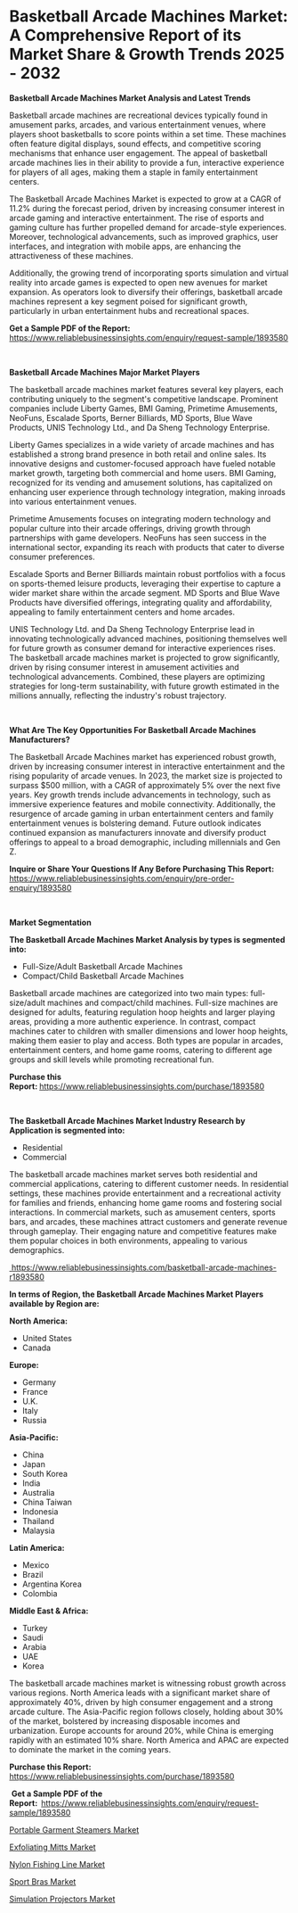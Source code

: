 <p><h1>Basketball Arcade Machines Market: A Comprehensive Report of its Market Share & Growth Trends 2025 - 2032</h1></p><p><strong>Basketball Arcade Machines Market Analysis and Latest Trends</strong></p>
<p><p>Basketball arcade machines are recreational devices typically found in amusement parks, arcades, and various entertainment venues, where players shoot basketballs to score points within a set time. These machines often feature digital displays, sound effects, and competitive scoring mechanisms that enhance user engagement. The appeal of basketball arcade machines lies in their ability to provide a fun, interactive experience for players of all ages, making them a staple in family entertainment centers.</p><p>The Basketball Arcade Machines Market is expected to grow at a CAGR of 11.2% during the forecast period, driven by increasing consumer interest in arcade gaming and interactive entertainment. The rise of esports and gaming culture has further propelled demand for arcade-style experiences. Moreover, technological advancements, such as improved graphics, user interfaces, and integration with mobile apps, are enhancing the attractiveness of these machines. </p><p>Additionally, the growing trend of incorporating sports simulation and virtual reality into arcade games is expected to open new avenues for market expansion. As operators look to diversify their offerings, basketball arcade machines represent a key segment poised for significant growth, particularly in urban entertainment hubs and recreational spaces.</p></p>
<p><strong>Get a Sample PDF of the Report:&nbsp;</strong> <a href="https://www.reliablebusinessinsights.com/enquiry/request-sample/1893580?utm_campaign=60&utm_medium=2&utm_source=Github&utm_content=ia&utm_term=09022025&utm_id=basketball-arcade-machines">https://www.reliablebusinessinsights.com/enquiry/request-sample/1893580</a></p>
<p>&nbsp;</p>
<p><strong>Basketball Arcade Machines Major Market Players</strong></p>
<p><p>The basketball arcade machines market features several key players, each contributing uniquely to the segment's competitive landscape. Prominent companies include Liberty Games, BMI Gaming, Primetime Amusements, NeoFuns, Escalade Sports, Berner Billiards, MD Sports, Blue Wave Products, UNIS Technology Ltd., and Da Sheng Technology Enterprise. </p><p>Liberty Games specializes in a wide variety of arcade machines and has established a strong brand presence in both retail and online sales. Its innovative designs and customer-focused approach have fueled notable market growth, targeting both commercial and home users. BMI Gaming, recognized for its vending and amusement solutions, has capitalized on enhancing user experience through technology integration, making inroads into various entertainment venues.</p><p>Primetime Amusements focuses on integrating modern technology and popular culture into their arcade offerings, driving growth through partnerships with game developers. NeoFuns has seen success in the international sector, expanding its reach with products that cater to diverse consumer preferences. </p><p>Escalade Sports and Berner Billiards maintain robust portfolios with a focus on sports-themed leisure products, leveraging their expertise to capture a wider market share within the arcade segment. MD Sports and Blue Wave Products have diversified offerings, integrating quality and affordability, appealing to family entertainment centers and home arcades. </p><p>UNIS Technology Ltd. and Da Sheng Technology Enterprise lead in innovating technologically advanced machines, positioning themselves well for future growth as consumer demand for interactive experiences rises. The basketball arcade machines market is projected to grow significantly, driven by rising consumer interest in amusement activities and technological advancements. Combined, these players are optimizing strategies for long-term sustainability, with future growth estimated in the millions annually, reflecting the industry's robust trajectory.</p></p>
<p>&nbsp;</p>
<p><strong>What Are The Key Opportunities For Basketball Arcade Machines Manufacturers?</strong></p>
<p><p>The Basketball Arcade Machines market has experienced robust growth, driven by increasing consumer interest in interactive entertainment and the rising popularity of arcade venues. In 2023, the market size is projected to surpass $500 million, with a CAGR of approximately 5% over the next five years. Key growth trends include advancements in technology, such as immersive experience features and mobile connectivity. Additionally, the resurgence of arcade gaming in urban entertainment centers and family entertainment venues is bolstering demand. Future outlook indicates continued expansion as manufacturers innovate and diversify product offerings to appeal to a broad demographic, including millennials and Gen Z.</p></p>
<p><strong>Inquire or Share Your Questions If Any Before Purchasing This Report:</strong> <a href="https://www.reliablebusinessinsights.com/enquiry/pre-order-enquiry/1893580?utm_campaign=60&utm_medium=2&utm_source=Github&utm_content=ia&utm_term=09022025&utm_id=basketball-arcade-machines">https://www.reliablebusinessinsights.com/enquiry/pre-order-enquiry/1893580</a></p>
<p>&nbsp;</p>
<p><strong>Market Segmentation</strong></p>
<p><strong>The Basketball Arcade Machines Market Analysis by types is segmented into:</strong></p>
<p><ul><li>Full-Size/Adult Basketball Arcade Machines</li><li>Compact/Child Basketball Arcade Machines</li></ul></p>
<p><p>Basketball arcade machines are categorized into two main types: full-size/adult machines and compact/child machines. Full-size machines are designed for adults, featuring regulation hoop heights and larger playing areas, providing a more authentic experience. In contrast, compact machines cater to children with smaller dimensions and lower hoop heights, making them easier to play and access. Both types are popular in arcades, entertainment centers, and home game rooms, catering to different age groups and skill levels while promoting recreational fun.</p></p>
<p><strong>Purchase this Report:&nbsp;</strong><a href="https://www.reliablebusinessinsights.com/purchase/1893580?utm_campaign=60&utm_medium=2&utm_source=Github&utm_content=ia&utm_term=09022025&utm_id=basketball-arcade-machines">https://www.reliablebusinessinsights.com/purchase/1893580</a></p>
<p>&nbsp;</p>
<p><strong>The Basketball Arcade Machines Market Industry Research by Application is segmented into:</strong></p>
<p><ul><li>Residential</li><li>Commercial</li></ul></p>
<p><p>The basketball arcade machines market serves both residential and commercial applications, catering to different customer needs. In residential settings, these machines provide entertainment and a recreational activity for families and friends, enhancing home game rooms and fostering social interactions. In commercial markets, such as amusement centers, sports bars, and arcades, these machines attract customers and generate revenue through gameplay. Their engaging nature and competitive features make them popular choices in both environments, appealing to various demographics.</p></p>
<p><a href="https://www.reliablebusinessinsights.com/basketball-arcade-machines-r1893580?utm_campaign=60&utm_medium=2&utm_source=Github&utm_content=ia&utm_term=09022025&utm_id=basketball-arcade-machines">&nbsp;https://www.reliablebusinessinsights.com/basketball-arcade-machines-r1893580</a></p>
<p><strong>In terms of Region, the Basketball Arcade Machines Market Players available by Region are:</strong></p>
<p>
    <p> <strong> North America: </strong>
        <ul>
            <li>United States</li>
            <li>Canada</li>
        </ul>
        </p> 
    <p> <strong> Europe: </strong>
        <ul>
            <li>Germany</li>
            <li>France</li>
            <li>U.K.</li>
            <li>Italy</li>
            <li>Russia</li>
        </ul>
        </p> 
    <p> <strong> Asia-Pacific: </strong>
        <ul>
            <li>China</li>
            <li>Japan</li>
            <li>South Korea</li>
            <li>India</li>
            <li>Australia</li>
            <li>China Taiwan</li>
            <li>Indonesia</li>
            <li>Thailand</li>
            <li>Malaysia</li>
        </ul>
        </p> 
    <p> <strong> Latin America: </strong>
        <ul>
            <li>Mexico</li>
            <li>Brazil</li>
            <li>Argentina Korea</li>
            <li>Colombia</li>
        </ul>
        </p> 
    <p> <strong> Middle East & Africa: </strong>
        <ul>
            <li>Turkey</li>
            <li>Saudi</li>
            <li>Arabia</li>
            <li>UAE</li>
            <li>Korea</li>
        </ul>
    </p>
    </p>
<p><p>The basketball arcade machines market is witnessing robust growth across various regions. North America leads with a significant market share of approximately 40%, driven by high consumer engagement and a strong arcade culture. The Asia-Pacific region follows closely, holding about 30% of the market, bolstered by increasing disposable incomes and urbanization. Europe accounts for around 20%, while China is emerging rapidly with an estimated 10% share. North America and APAC are expected to dominate the market in the coming years.</p></p>
<p><strong>Purchase this Report: </strong><a href="https://www.reliablebusinessinsights.com/purchase/1893580?utm_campaign=60&utm_medium=2&utm_source=Github&utm_content=ia&utm_term=09022025&utm_id=basketball-arcade-machines">https://www.reliablebusinessinsights.com/purchase/1893580</a></p>
<p>&nbsp;<strong>Get a Sample PDF of the Report:&nbsp;&nbsp;</strong><a href="https://www.reliablebusinessinsights.com/enquiry/request-sample/1893580?utm_campaign=60&utm_medium=2&utm_source=Github&utm_content=ia&utm_term=09022025&utm_id=basketball-arcade-machines">https://www.reliablebusinessinsights.com/enquiry/request-sample/1893580</a></p>
<p><strong></strong></p>
<p><p><a href="https://github.com/iceknahomi/Market-Research-Report-List-1/blob/main/portable-garment-steamers-market.md?utm_campaign=60&utm_medium=2&utm_source=Github&utm_content=ia&utm_term=09022025&utm_id=basketball-arcade-machines">Portable Garment Steamers Market</a></p><p><a href="https://github.com/awalinfucci/Market-Research-Report-List-1/blob/main/exfoliating-mitts-market.md?utm_campaign=60&utm_medium=2&utm_source=Github&utm_content=ia&utm_term=09022025&utm_id=basketball-arcade-machines">Exfoliating Mitts Market</a></p><p><a href="https://github.com/tjoensfibich/Market-Research-Report-List-1/blob/main/nylon-fishing-line-market.md?utm_campaign=60&utm_medium=2&utm_source=Github&utm_content=ia&utm_term=09022025&utm_id=basketball-arcade-machines">Nylon Fishing Line Market</a></p><p><a href="https://github.com/bezdanteniz/Market-Research-Report-List-1/blob/main/sport-bras-market.md?utm_campaign=60&utm_medium=2&utm_source=Github&utm_content=ia&utm_term=09022025&utm_id=basketball-arcade-machines">Sport Bras Market</a></p><p><a href="https://github.com/rebheelder/Market-Research-Report-List-1/blob/main/simulation-projectors-market.md?utm_campaign=60&utm_medium=2&utm_source=Github&utm_content=ia&utm_term=09022025&utm_id=basketball-arcade-machines">Simulation Projectors Market</a></p></p>